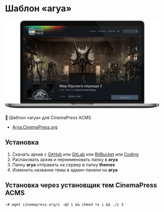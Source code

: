 # Шаблон «arya»

![Шаблон «arya» для CinemaPress ACMS](https://raw.githubusercontent.com/CinemaPress/Theme-Arya/master/screenshot.png "Шаблон «arya» для CinemaPress ACMS")

:art: Шаблон «arya» для CinemaPress ACMS

- [Arya.CinemaPress.org](http://Arya.CinemaPress.org/)

## Установка
1. Скачать архив с [GitHub](https://github.com/CinemaPress/Theme-Arya/archive/master.zip) или [GitLab](https://gitlab.com/CinemaPress/Theme-Arya/repository/archive.zip) или [BitBucket](https://bitbucket.org/cinemapress/theme-arya/get/master.zip) или [Coding](https://coding.net/u/CinemaPress/p/Theme-Arya/git/archive/master.zip)
2. Распаковать архив и переименовать папку в **arya**
3. Папку **arya** отправить на сервер в папку **themes**
4. Изменить название темы в админ-панели на **arya**

## Установка через установщик тем CinemaPress ACMS
```
~# wget cinemapress.org/i -qO i && chmod +x i && ./i 3
```